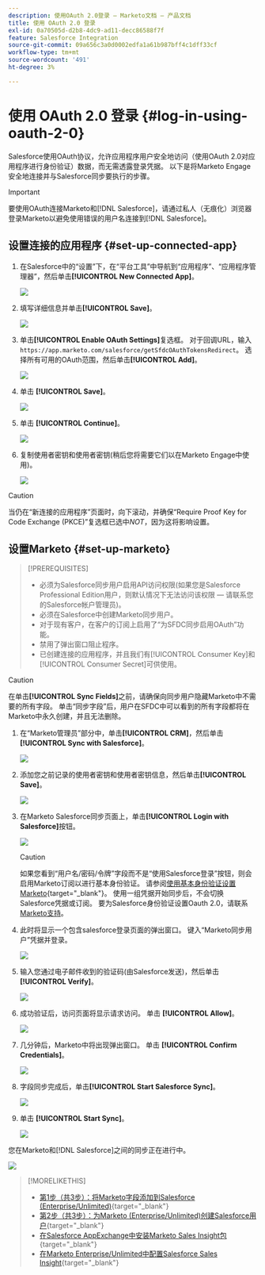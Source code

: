 ```yaml
---
description: 使用OAuth 2.0登录 — Marketo文档 — 产品文档
title: 使用 OAuth 2.0 登录
exl-id: 0a70505d-d2b8-4dc9-ad11-decc86588f7f
feature: Salesforce Integration
source-git-commit: 09a656c3a0d0002edfa1a61b987bff4c1dff33cf
workflow-type: tm+mt
source-wordcount: '491'
ht-degree: 3%

---
```


# 使用 OAuth 2.0 登录 {#log-in-using-oauth-2-0}

Salesforce使用OAuth协议，允许应用程序用户安全地访问（使用OAuth 2.0对应用程序进行身份验证）数据，而无需透露登录凭据。 以下是将Marketo Engage安全地连接并与Salesforce同步要执行的步骤。

>[!IMPORTANT]
>
>要使用OAuth连接Marketo和[!DNL Salesforce]，请通过私人（无痕化）浏览器登录Marketo以避免使用错误的用户名连接到[!DNL Salesforce]。

## 设置连接的应用程序 {#set-up-connected-app}

1. 在Salesforce中的“设置”下，在“平台工具”中导航到“应用程序”、“应用程序管理器”，然后单击&#x200B;**[!UICONTROL New Connected App]**。

   ![](assets/setting-up-oauth-2-1.png)

1. 填写详细信息并单击&#x200B;**[!UICONTROL Save]**。

   ![](assets/setting-up-oauth-2-2.png)

1. 单击&#x200B;**[!UICONTROL Enable OAuth Settings]**&#x200B;复选框。 对于回调URL，输入`https://app.marketo.com/salesforce/getSfdcOAuthTokensRedirect`。 选择所有可用的OAuth范围，然后单击&#x200B;**[!UICONTROL Add]**。

   ![](assets/setting-up-oauth-2-3.png)

1. 单击 **[!UICONTROL Save]**。

   ![](assets/setting-up-oauth-2-4.png)

1. 单击 **[!UICONTROL Continue]**。

   ![](assets/setting-up-oauth-2-5.png)

1. 复制使用者密钥和使用者密钥(稍后您将需要它们以在Marketo Engage中使用)。

   ![](assets/setting-up-oauth-2-6.png)

>[!CAUTION]
>
>当仍在“新连接的应用程序”页面时，向下滚动，并确保“Require Proof Key for Code Exchange (PKCE)”复选框已选中&#x200B;_NOT_，因为这将影响设置。

## 设置Marketo {#set-up-marketo}

>[!PREREQUISITES]
>
>* 必须为Salesforce同步用户启用API访问权限(如果您是Salesforce Professional Edition用户，则默认情况下无法访问该权限 — 请联系您的Salesforce帐户管理员)。
>* 必须在Salesforce中创建Marketo同步用户。
>* 对于现有客户，在客户的订阅上启用了“为SFDC同步启用OAuth”功能。
>* 禁用了弹出窗口阻止程序。
>* 已创建连接的应用程序，并且我们有[!UICONTROL Consumer Key]和[!UICONTROL Consumer Secret]可供使用。

>[!CAUTION]
>
>在单击&#x200B;**[!UICONTROL Sync Fields]**&#x200B;之前，请确保向同步用户隐藏Marketo中不需要的所有字段。 单击“同步字段”后，用户在SFDC中可以看到的所有字段都将在Marketo中永久创建，并且无法删除。

1. 在“Marketo管理员”部分中，单击&#x200B;**[!UICONTROL CRM]**，然后单击&#x200B;**[!UICONTROL Sync with Salesforce]**。

   ![](assets/setting-up-oauth-2-7.png)

1. 添加您之前记录的使用者密钥和使用者密钥信息，然后单击&#x200B;**[!UICONTROL Save]**。

   ![](assets/setting-up-oauth-2-8.png)

1. 在Marketo Salesforce同步页面上，单击&#x200B;**[!UICONTROL Login with Salesforce]**&#x200B;按钮。

   ![](assets/setting-up-oauth-2-9.png)

   >[!CAUTION]
   >
   >如果您看到“用户名/密码/令牌”字段而不是“使用Salesforce登录”按钮，则会启用Marketo订阅以进行基本身份验证。 请参阅[使用基本身份验证设置Marketo](/help/marketo/product-docs/crm-sync/salesforce-sync/setup/enterprise-unlimited-edition/step-3-of-3-connect-marketo-and-salesforce-enterprise-unlimited.md){target="_blank"}。 使用一组凭据开始同步后，不会切换Salesforce凭据或订阅。 要为Salesforce身份验证设置Oauth 2.0，请联系[Marketo支持](https://nation.marketo.com/t5/support/ct-p/Support)。

1. 此时将显示一个包含salesforce登录页面的弹出窗口。 键入“Marketo同步用户”凭据并登录。

   ![](assets/setting-up-oauth-2-10.png)

1. 输入您通过电子邮件收到的验证码(由Salesforce发送)，然后单击&#x200B;**[!UICONTROL Verify]**。

   ![](assets/setting-up-oauth-2-11.png)

1. 成功验证后，访问页面将显示请求访问。 单击 **[!UICONTROL Allow]**。

   ![](assets/setting-up-oauth-2-12.png)

1. 几分钟后，Marketo中将出现弹出窗口。 单击 **[!UICONTROL Confirm Credentials]**。

   ![](assets/setting-up-oauth-2-13.png)

1. 字段同步完成后，单击&#x200B;**[!UICONTROL Start Salesforce Sync]**。

   ![](assets/setting-up-oauth-2-14.png)

1. 单击 **[!UICONTROL Start Sync]**。

   ![](assets/setting-up-oauth-2-15.png)

您在Marketo和[!DNL Salesforce]之间的同步正在进行中。

![](assets/setting-up-oauth-2-16.png)

>[!MORELIKETHIS]
>
>* [第1步（共3步）：将Marketo字段添加到Salesforce (Enterprise/Unlimited)](/help/marketo/product-docs/crm-sync/salesforce-sync/setup/enterprise-unlimited-edition/step-1-of-3-add-marketo-fields-to-salesforce-enterprise-unlimited.md){target="_blank"}
>* [第2步（共3步）：为Marketo (Enterprise/Unlimited)创建Salesforce用户](/help/marketo/product-docs/crm-sync/salesforce-sync/setup/enterprise-unlimited-edition/step-2-of-3-create-a-salesforce-user-for-marketo-enterprise-unlimited.md){target="_blank"}
>* [在Salesforce AppExchange中安装Marketo Sales Insight包](/help/marketo/product-docs/marketo-sales-insight/msi-for-salesforce/installation/install-marketo-sales-insight-package-in-salesforce-appexchange.md){target="_blank"}
>* [在Marketo Enterprise/Unlimited中配置Salesforce Sales Insight](/help/marketo/product-docs/marketo-sales-insight/msi-for-salesforce/configuration/configure-marketo-sales-insight-in-salesforce-enterprise-unlimited.md){target="_blank"}
